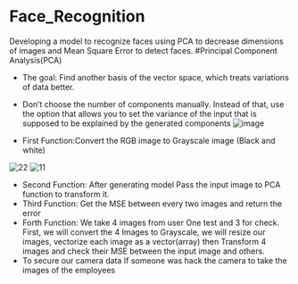 # Face_Recognition
Developing a model to recognize faces using PCA to decrease dimensions  of images and Mean Square Error to detect faces.
#Principal Component Analysis(PCA)
* The goal: Find another basis of the vector space, which treats variations of data better. 

* Don’t choose the number of components manually. Instead of that, use the option that allows you to set the variance of the input that is supposed to be explained by the generated components
![image](https://user-images.githubusercontent.com/75946833/174461680-d017cbbd-2c76-42ae-b3ed-a00d72dbfe54.png)
* First Function:Convert the RGB image to Grayscale image (Black and white)

![22](https://user-images.githubusercontent.com/75946833/174462002-62a62cbf-b018-4f5d-80db-036187ec8a7e.JPG) ![11](https://user-images.githubusercontent.com/75946833/174462023-5e510e98-2828-43e2-8195-fa47caa38d80.JPG)
* Second Function: After generating model Pass the input image to PCA function to transform it.
* Third Function: Get the MSE between every two images and return the error
* Forth Function: We take 4 images from user One test and 3 for check. First, we will convert the 4 Images to Grayscale, we will resize our images, vectorize each image as a vector(array) then Transform 4 images and check their MSE between the input image and others.
* To secure our camera data If someone was hack the camera to take the images of the employees  



